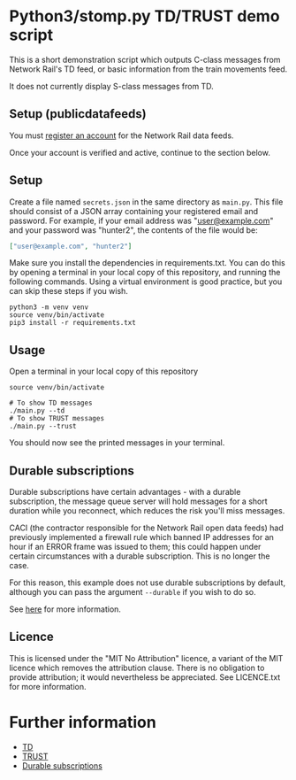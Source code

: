 # Python3/stomp.py TD/TRUST demo script
This is a short demonstration script which outputs C-class messages from
Network Rail's TD feed, or basic information from the train movements
feed.

It does not currently display S-class messages from TD.

## Setup (publicdatafeeds)
You must [register an account](https://publicdatafeeds.networkrail.co.uk/ntrod/create-account)
for the Network Rail data feeds.

Once your account is verified and active, continue to the section below.

## Setup
Create a file named `secrets.json` in the same directory as `main.py`. This
file should consist of a JSON array containing your registered email and
password. For example, if your email address was "user@example.com" and your
password was "hunter2", the contents of the file would be:
```json
["user@example.com", "hunter2"]
```

Make sure you install the dependencies in requirements.txt. You can do this
by opening a terminal in your local copy of this repository, and running the
following commands. Using a virtual environment is good practice, but you can
skip these steps if you wish.

```shell
python3 -m venv venv
source venv/bin/activate
pip3 install -r requirements.txt
```

## Usage
Open a terminal in your local copy of this repository

```shell
source venv/bin/activate

# To show TD messages
./main.py --td
# To show TRUST messages
./main.py --trust
```

You should now see the printed messages in your terminal.

## Durable subscriptions
Durable subscriptions have certain advantages - with a durable subscription,
the message queue server will hold messages for a short duration while you
reconnect, which reduces the risk you'll miss messages.

CACI (the contractor responsible for the Network Rail open data feeds) had
previously implemented a firewall rule which banned IP addresses for an hour
if an ERROR frame was issued to them; this could happen under certain
circumstances with a durable subscription. This is no longer the case.

For this reason, this example does not use durable subscriptions by default,
although you can pass the argument `--durable` if you wish to do so. 

See [here](https://wiki.openraildata.com/index.php?title=About_the_Network_Rail_feeds#Durable_subscriptions_via_STOMP)
for more information.

## Licence
This is licensed under the "MIT No Attribution" licence, a variant of the MIT
licence which removes the attribution clause. There is no obligation to provide
attribution; it would nevertheless be appreciated. See LICENCE.txt for more
information.

# Further information
* [TD](https://wiki.openraildata.com/index.php?title=TD)
* [TRUST](https://wiki.openraildata.com/index.php?title=Train_Movements)
* [Durable subscriptions](https://wiki.openraildata.com/index.php?title=Durable_Subscription)

